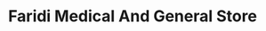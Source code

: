 ---
title: "Faridi Medical And General Store"
url: /karachi/faridi-medical-and-general-store/
shop: medical supply
---